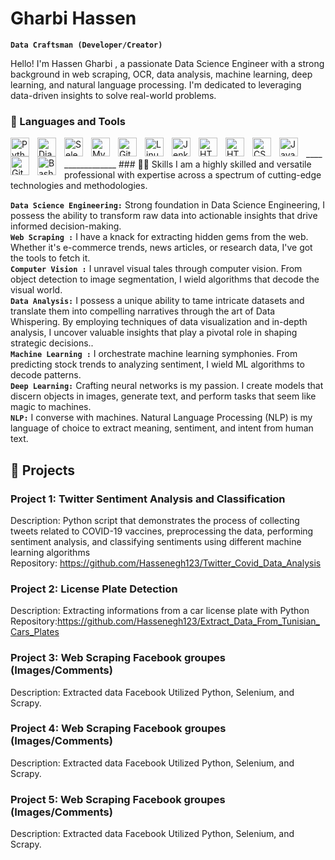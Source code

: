 #  Gharbi Hassen

**`Data Craftsman (Developer/Creator)`**

Hello! I'm Hassen Gharbi , a passionate Data Science Engineer with a strong background in web scraping, OCR, data analysis, machine learning, deep learning, and natural language processing. I'm dedicated to leveraging data-driven insights to solve real-world problems.


### 🧰 Languages and Tools
<img align="left" alt="Python" width="30px" style="padding-right:10px;" src="https://cdn.jsdelivr.net/gh/devicons/devicon/icons/python/python-plain.svg" />
<img align="left" alt="Django" width="30px" style="padding-right:10px;" src="https://cdn.jsdelivr.net/gh/devicons/devicon/icons/django/django-plain.svg" />
<img align="left" alt="Selenium" width="30px" style="padding-right:10px;" src="https://cdn.jsdelivr.net/gh/devicons/devicon/icons/selenium/selenium-original.svg" />
<img align="left" alt="MySql" width="30px" style="padding-right:10px;" src="https://cdn.jsdelivr.net/gh/devicons/devicon/icons/mysql/mysql-original.svg" />
<img align="left" alt="Git" width="30px" style="padding-right:10px;" src="https://cdn.jsdelivr.net/gh/devicons/devicon/icons/git/git-original.svg" />
<img align="left" alt="Linux" width="30px" style="padding-right:10px;" src="https://cdn.jsdelivr.net/gh/devicons/devicon/icons/linux/linux-original.svg" />
<img align="left" alt="Jenkins" width="30px" style="padding-right:10px;" src="https://cdn.jsdelivr.net/gh/devicons/devicon/icons/jenkins/jenkins-line.svg" />
<img align="left" alt="HTML" width="30px" style="padding-right:10px;" src="https://cdn.jsdelivr.net/gh/devicons/devicon/icons/html5/html5-plain.svg" />
<img align="left" alt="HTML" width="30px" style="padding-right:10px;" src="https://cdn.jsdelivr.net/gh/devicons/devicon/icons/dotnetcore/dotnetcore-original.svg" />

<img align="left" alt="CSS" width="30px" style="padding-right:10px;" src="https://cdn.jsdelivr.net/gh/devicons/devicon/icons/css3/css3-plain.svg" />
<img align="left" alt="JavaScript" width="30px" style="padding-right:10px;" src="https://cdn.jsdelivr.net/gh/devicons/devicon/icons/javascript/javascript-plain.svg" />
<img align="left" alt="GitHub" width="30px" style="padding-right:10px;" src="https://cdn.jsdelivr.net/gh/devicons/devicon/icons/github/github-original.svg" />
<img align="left" alt="Bash" width="30px" style="padding-right:10px;" src="https://cdn.jsdelivr.net/gh/devicons/devicon/icons/bash/bash-original.svg" />
<br />
_________________
### 🏄‍♂️ Skills
I am a highly skilled and versatile professional with expertise across a spectrum of cutting-edge technologies and methodologies. 

**`Data Science Engineering:`** Strong foundation in Data Science Engineering, I possess the ability to transform raw data into actionable insights that drive informed decision-making.<br />
**`Web Scraping :`** I have a knack for extracting hidden gems from the web. Whether it's e-commerce trends, news articles, or research data, I've got the tools to fetch it.<br />
**`Computer Vision :`** I unravel visual tales through computer vision. From object detection to image segmentation, I wield algorithms that decode the visual world.<br />
**`Data Analysis:`** I possess a unique ability to tame intricate datasets and translate them into compelling narratives through the art of Data Whispering. By employing techniques of data visualization and in-depth analysis, I uncover valuable insights that play a pivotal role in shaping strategic decisions..<br />
**`Machine Learning :`** I orchestrate machine learning symphonies. From predicting stock trends to analyzing sentiment, I wield ML algorithms to decode patterns.<br />
**`Deep Learning:`** Crafting neural networks is my passion. I create models that discern objects in images, generate text, and perform tasks that seem like magic to machines.<br />
**`NLP:`** I converse with machines. Natural Language Processing (NLP) is my language of choice to extract meaning, sentiment, and intent from human text.<br />
  
## 🧰 Projects
### Project 1: Twitter Sentiment Analysis and Classification
Description:  Python script that demonstrates the process of collecting tweets related to COVID-19 vaccines, preprocessing the data, performing sentiment analysis, and classifying sentiments using different machine learning algorithms</br>
Repository: https://github.com/Hassenegh123/Twitter_Covid_Data_Analysis
### Project 2: License Plate Detection
Description: Extracting informations from a car license plate with Python
Repository:https://github.com/Hassenegh123/Extract_Data_From_Tunisian_Cars_Plates
### Project 3: Web Scraping Facebook groupes (Images/Comments)
Description: Extracted data Facebook Utilized Python, Selenium, and Scrapy.
### Project 4: Web Scraping Facebook groupes (Images/Comments)
Description: Extracted data Facebook Utilized Python, Selenium, and Scrapy.
### Project 5: Web Scraping Facebook groupes (Images/Comments)
Description: Extracted data Facebook Utilized Python, Selenium, and Scrapy.

